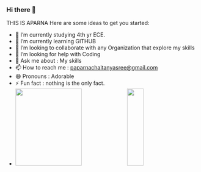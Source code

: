 ### Hi there 👋
THIS IS APARNA
Here are some ideas to get you started:
- 🔭 I’m currently studying 4th yr ECE.
- 🌱 I’m currently learning GITHUB
- 👯 I’m looking to collaborate with any Organization that explore my skills 
- 🤔 I’m looking for help with Coding
- 💬 Ask me about : My skills
- 📫 How to reach me : paparnachaitanyasree@gmail.com
- 😄 Pronouns : Adorable
- ⚡ Fun fact : nothing is the only fact.
- <div>
      <img style="zoom:100%" src=https://github-readme-stats.vercel.app/api?username=AparnaChaitanyaSreePinagadi&show_icons=true&theme=prussian height=202, width=60% />
    <img style="zoom:100%" src=https://github-readme-stats.vercel.app/api/top-langs/?username=AparnaChaitanyaSreePinagadi&show_icons=true&hide_border=true&theme=dark&hide=CSS,JavaScript height=202 width=30% />
</div>


